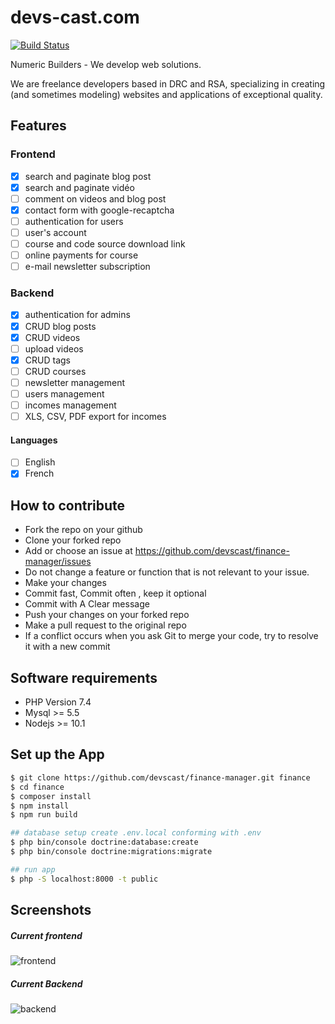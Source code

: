 # devs-cast.com
[![Build Status](https://travis-ci.com/devscast/devs-cast.com.svg?branch=master)](https://travis-ci.com/devscast/devs-cast.com)


Numeric Builders - We develop web solutions.

We are freelance developers based in DRC and RSA, specializing in creating (and sometimes modeling) websites and applications of exceptional quality.

## Features
### Frontend
* [x] search and paginate blog post
* [x] search and paginate vidéo
* [ ] comment on videos and blog post
* [x] contact form with google-recaptcha
* [ ] authentication for users
* [ ] user's account
* [ ] course and code source download link
* [ ] online payments for course
* [ ] e-mail newsletter subscription

### Backend
* [x] authentication for admins
* [x] CRUD blog posts
* [x] CRUD videos
* [ ] upload videos
* [x] CRUD tags
* [ ] CRUD courses
* [ ] newsletter management
* [ ] users management
* [ ] incomes management
* [ ] XLS, CSV, PDF export for incomes

#### Languages 
* [ ] English
* [x] French

## How to contribute

* Fork the repo on your github
* Clone your forked repo 
* Add or choose an issue at https://github.com/devscast/finance-manager/issues
* Do not change a feature or function that is not relevant to your issue.
* Make your changes
* Commit fast, Commit often , keep it optional
* Commit with A Clear message
* Push your changes on your forked repo
* Make a pull request to the original repo
* If a conflict occurs when you ask Git to merge your code, try to resolve it with a new commit

## Software requirements

* PHP Version 7.4
* Mysql >= 5.5
* Nodejs >= 10.1

## Set up the App

```bash
$ git clone https://github.com/devscast/finance-manager.git finance
$ cd finance
$ composer install
$ npm install
$ npm run build

## database setup create .env.local conforming with .env
$ php bin/console doctrine:database:create
$ php bin/console doctrine:migrations:migrate

## run app
$ php -S localhost:8000 -t public 
```

## Screenshots

##### Current frontend
![frontend](https://github.com/bernard-ng/devscast-symfony/blob/master/.github/screenshots/frontend.png "Frontend")

##### Current Backend
![backend](https://github.com/bernard-ng/devscast-symfony/blob/master/.github/screenshots/backend.png "Backend")
